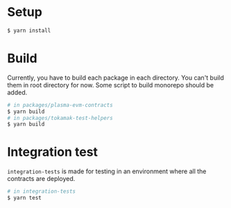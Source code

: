 # Setup

``` Bash
$ yarn install
```

# Build

Currently, you have to build each package in each directory. You can't build them in root directory for now. Some script to build monorepo should be added.

``` Bash
# in packages/plasma-evm-contracts
$ yarn build
# in packages/tokamak-test-helpers
$ yarn build
```

# Integration test

`integration-tests` is made for testing in an environment where all the contracts are deployed.

``` Bash
# in integration-tests
$ yarn test
```

